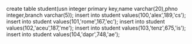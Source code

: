 create table student(usn integer primary key,name varchar(20),phno integer,branch varchar(5));
insert into student values(100,'alex',189,'cs');
insert into student values(101,'rome',167,'ec');
insert into student values(102,'aceu',187,'me');
insert into student values(103,'tenz',675,'is');
insert into student values(104,'dapr',748,'ae');
